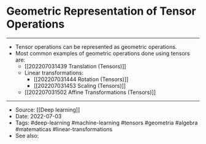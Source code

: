 # Geometric Representation of Tensor Operations
----
- Tensor operations can be represented as geometric operations.
- Most common examples of geometric operations done using tensors are:
	- [[202207031439 Translation (Tensors)]] 
	- Linear transformations:
		- [[202207031444 Rotation (Tensors)]]
		- [[202207031453 Scaling (Tensors)]]
	- [[202207031502 Affine Transformations (Tensors)]]
---
- Source: [[Deep learning]]
- Date: 2022-07-03
- Tags: #deep-learning #machine-learning #tensors #geometria #algebra #matematicas #linear-transformations 
- See also: